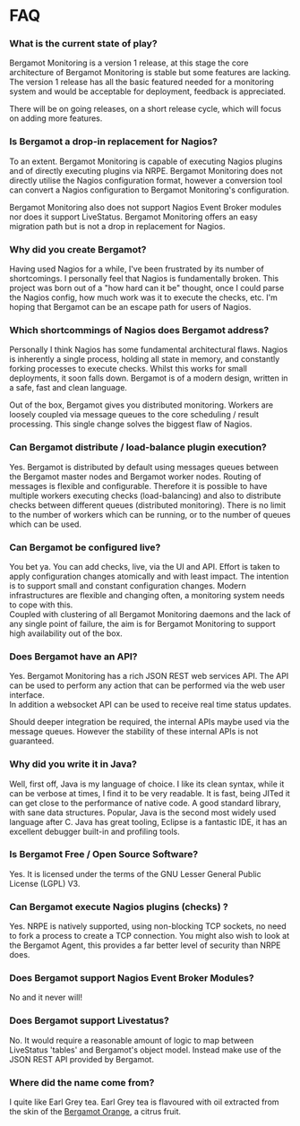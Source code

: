# FAQ

### What is the current state of play?

Bergamot Monitoring is a version 1 release, at this stage the core architecture 
of Bergamot Monitoring is stable but some features are lacking.  The version 1 
release has all the basic featured needed for a monitoring system and would be 
acceptable for deployment, feedback is appreciated.

There will be on going releases, on a short release cycle, which will focus on 
adding more features.

### Is Bergamot a drop-in replacement for Nagios?

To an extent.  Bergamot Monitoring is capable of executing Nagios plugins and 
of directly executing plugins via NRPE.  Bergamot Monitoring does not directly 
utilise the Nagios configuration format, however a conversion tool can convert 
a Nagios configuration to Bergamot Monitoring's configuration.

Bergamot Monitoring also does not support Nagios Event Broker modules nor does 
it support LiveStatus.  Bergamot Monitoring offers an easy migration path but 
is not a drop in replacement for Nagios.

### Why did you create Bergamot?

Having used Nagios for a while, I've been frustrated by its number of 
shortcomings.  I personally feel that Nagios is fundamentally broken.  This 
project was born out of a "how hard can it be" thought, once I could parse the 
Nagios config, how much work was it to execute the checks, etc.  I'm hoping 
that Bergamot can be an escape path for users of Nagios.

### Which shortcommings of Nagios does Bergamot address?

Personally I think Nagios has some fundamental architectural flaws.  Nagios is 
inherently a single process, holding all state in memory, and constantly forking 
processes to execute checks.  Whilst this works for small deployments, it soon 
falls down.  Bergamot is of a modern design, written in a safe, fast and clean 
language.

Out of the box, Bergamot gives you distributed monitoring.  Workers are loosely 
coupled via message queues to the core scheduling / result processing.  This 
single change solves the biggest flaw of Nagios.

### Can Bergamot distribute / load-balance plugin execution?

Yes.  Bergamot is distributed by default using messages queues between the 
Bergamot master nodes and Bergamot worker nodes.  Routing of messages is 
flexible and configurable.  Therefore it is possible to have multiple workers 
executing checks (load-balancing) and also to distribute checks between 
different queues (distributed monitoring).  There is no limit to the number of 
workers which can be running, or to the number of queues which can be used.

### Can Bergamot be configured live?

You bet ya.  You can add checks, live, via the UI and API.  Effort is taken to 
apply configuration changes atomically and with least impact.  The intention is 
to support small and constant configuration changes.  Modern infrastructures 
are flexible and changing often, a monitoring system needs to cope with this.  
Coupled with clustering of all Bergamot Monitoring daemons and the lack of any 
single point of failure, the aim is for Bergamot Monitoring to support high 
availability out of the box.

### Does Bergamot have an API?

Yes.  Bergamot Monitoring has a rich JSON REST web services API.  The API can 
be used to perform any action that can be performed via the web user interface.  
In addition a websocket API can be used to receive real time status updates.  

Should deeper integration be required, the internal APIs maybe used via the 
message queues.  However the stability of these internal APIs is not guaranteed.

### Why did you write it in Java?

Well, first off, Java is my language of choice.  I like its clean syntax, while 
it can be verbose at times, I find it to be very readable.  It is fast, being 
JITed it can get close to the performance of native code.  A good standard 
library, with sane data structures.  Popular, Java is the second most widely 
used language after C.  Java has great tooling, Eclipse is a fantastic IDE, it 
has an excellent debugger built-in and profiling tools.

### Is Bergamot Free / Open Source Software?

Yes.  It is licensed under the terms of the GNU Lesser General Public License 
(LGPL) V3.

### Can Bergamot execute Nagios plugins (checks) ?

Yes.  NRPE is natively supported, using non-blocking TCP sockets, no need to 
fork a process to create a TCP connection.  You might also wish to look at the 
Bergamot Agent, this provides a far better level of security than NRPE does.

### Does Bergamot support Nagios Event Broker Modules?

No and it never will!

### Does Bergamot support Livestatus?

No.  It would require a reasonable amount of logic to map between LiveStatus 
'tables' and Bergamot's object model.  Instead make use of the JSON REST API 
provided by Bergamot.

### Where did the name come from?

I quite like Earl Grey tea.  Earl Grey tea is flavoured with oil extracted 
from the skin of the [Bergamot Orange](https://en.wikipedia.org/wiki/Bergamot_orange), 
a citrus fruit.

